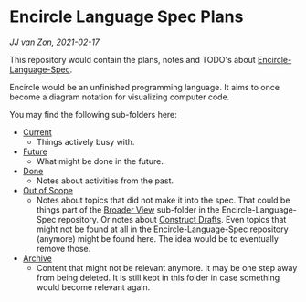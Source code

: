 Encircle Language Spec Plans
============================

*JJ van Zon, 2021-02-17*

This repository would contain the plans, notes and TODO's about [Encircle-Language-Spec](https://github.com/jjvanzon/Encircle-Language-Spec).

Encircle would be an unfinished programming language. It aims to once become a diagram notation for visualizing computer code.

You may find the following sub-folders here:

- [Current](https://github.com/jjvanzon/Encircle-Language-Spec-Plans/tree/master/1.%20Current)
    - Things actively busy with.
- [Future](https://github.com/jjvanzon/Encircle-Language-Spec-Plans/tree/master/2.%20Future)
    - What might be done in the future.
- [Done](https://github.com/jjvanzon/Encircle-Language-Spec-Plans/tree/master/3.%20Done)
    - Notes about activities from the past.
- [Out of Scope](https://github.com/jjvanzon/Encircle-Language-Spec-Plans/tree/master/4.%20Out%20of%20Scope)
    - Notes about topics that did not make it into the spec. That could be things part of the [Broader View](https://github.com/jjvanzon/Encircle-Language-Spec/tree/master/broader-view) sub-folder in the Encircle-Language-Spec repository. Or notes about [Construct Drafts](https://github.com/jjvanzon/Encircle-Language-Spec/tree/master/constructs-drafts). Even topics that might not be found at all in the Encircle-Language-Spec repository (anymore) might be found here. The idea would be to eventually remove those.
- [Archive](https://github.com/jjvanzon/Encircle-Language-Spec-Plans/tree/master/5.%20Archive)
    - Content that might not be relevant anymore. It may be one step away from being deleted. It is still kept in this folder in case something would become relevant again.